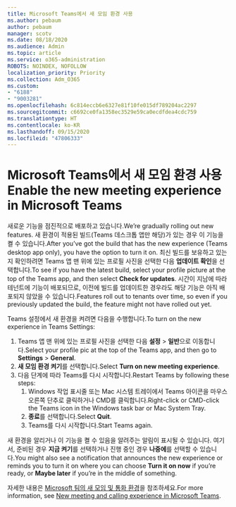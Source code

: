 ```yaml
---
title: Microsoft Teams에서 새 모임 환경 사용
ms.author: pebaum
author: pebaum
manager: scotv
ms.date: 08/18/2020
ms.audience: Admin
ms.topic: article
ms.service: o365-administration
ROBOTS: NOINDEX, NOFOLLOW
localization_priority: Priority
ms.collection: Adm_O365
ms.custom:
- "6188"
- "9003281"
ms.openlocfilehash: 6c814eccb6e6327e81f10fe015df789204ac2297
ms.sourcegitcommit: c6692ce0fa1358ec3529e59ca0ecdfdea4cdc759
ms.translationtype: HT
ms.contentlocale: ko-KR
ms.lasthandoff: 09/15/2020
ms.locfileid: "47806333"
---
```

# <a name="enable-the-new-meeting-experience-in-microsoft-teams"></a><span data-ttu-id="5cfcb-102">Microsoft Teams에서 새 모임 환경 사용</span><span class="sxs-lookup"><span data-stu-id="5cfcb-102">Enable the new meeting experience in Microsoft Teams</span></span>

<span data-ttu-id="5cfcb-103">새로운 기능을 점진적으로 배포하고 있습니다.</span><span class="sxs-lookup"><span data-stu-id="5cfcb-103">We’re gradually rolling out new features.</span></span> <span data-ttu-id="5cfcb-104">새 환경이 적용된 빌드(Teams 데스크톱 앱만 해당)가 있는 경우 이 기능을 켤 수 있습니다.</span><span class="sxs-lookup"><span data-stu-id="5cfcb-104">After you’ve got the build that has the new experience (Teams desktop app only), you have the option to turn it on.</span></span> <span data-ttu-id="5cfcb-105">최신 빌드를 보유하고 있는지 확인하려면 Teams 앱 맨 위에 있는 프로필 사진을 선택한 다음 **업데이트 확인**을 선택합니다.</span><span class="sxs-lookup"><span data-stu-id="5cfcb-105">To see if you have the latest build, select your profile picture at the top of the Teams app, and then select  **Check for updates**.</span></span> <span data-ttu-id="5cfcb-106">시간이 지남에 따라 테넌트에 기능이 배포되므로, 이전에 빌드를 업데이트한 경우라도 해당 기능은 아직 배포되지 않았을 수 있습니다.</span><span class="sxs-lookup"><span data-stu-id="5cfcb-106">Features roll out to tenants over time, so even if you previously updated the build, the feature might not have rolled out yet.</span></span>  

<span data-ttu-id="5cfcb-107">Teams 설정에서 새 환경을 켜려면 다음을 수행합니다.</span><span class="sxs-lookup"><span data-stu-id="5cfcb-107">To turn on the new experience in Teams Settings:</span></span>

1. <span data-ttu-id="5cfcb-108">Teams 앱 맨 위에 있는 프로필 사진을 선택한 다음 **설정** >  **일반**으로 이동합니다.</span><span class="sxs-lookup"><span data-stu-id="5cfcb-108">Select your profile pic at the top of the Teams app, and then go to **Settings** >  **General**.</span></span> 
2. <span data-ttu-id="5cfcb-109">**새 모임 환경 켜기**를 선택합니다.</span><span class="sxs-lookup"><span data-stu-id="5cfcb-109">Select **Turn on new meeting experience**.</span></span>
3. <span data-ttu-id="5cfcb-110">다음 단계에 따라 Teams를 다시 시작합니다.</span><span class="sxs-lookup"><span data-stu-id="5cfcb-110">Restart Teams by following these steps:</span></span>
    1. <span data-ttu-id="5cfcb-111">Windows 작업 표시줄 또는 Mac 시스템 트레이에서 Teams 아이콘을 마우스 오른쪽 단추로 클릭하거나 CMD를 클릭합니다.</span><span class="sxs-lookup"><span data-stu-id="5cfcb-111">Right-click or CMD-click the Teams icon in the Windows task bar or Mac System Tray.</span></span>
    2. <span data-ttu-id="5cfcb-112">**종료**를 선택합니다.</span><span class="sxs-lookup"><span data-stu-id="5cfcb-112">Select **Quit**.</span></span>
    3. <span data-ttu-id="5cfcb-113">Teams를 다시 시작합니다.</span><span class="sxs-lookup"><span data-stu-id="5cfcb-113">Start Teams again.</span></span>

<span data-ttu-id="5cfcb-114">새 환경을 알리거나 이 기능을 켤 수 있음을 알려주는 알림이 표시될 수 있습니다. 여기서, 준비된 경우 **지금 켜기**를 선택하거나 진행 중인 경우 **나중에**를 선택할 수 있습니다.</span><span class="sxs-lookup"><span data-stu-id="5cfcb-114">You might also see a notification that announces the new experience or reminds you to turn it on where you can choose  **Turn it on now**  if you’re ready, or  **Maybe later** if you’re in the middle of something.</span></span>  

<span data-ttu-id="5cfcb-115">자세한 내용은 [Microsoft 팀의 새 모임 및 통화 환경](https://techcommunity.microsoft.com/t5/microsoft-teams-blog/new-meeting-and-calling-experience-in-microsoft-teams/ba-p/1537581)을 참조하세요.</span><span class="sxs-lookup"><span data-stu-id="5cfcb-115">For more information, see [New meeting and calling experience in Microsoft Teams](https://techcommunity.microsoft.com/t5/microsoft-teams-blog/new-meeting-and-calling-experience-in-microsoft-teams/ba-p/1537581).</span></span>